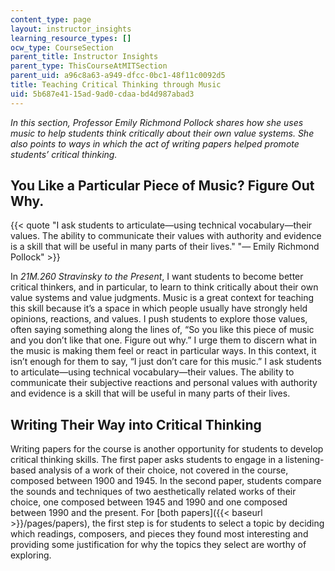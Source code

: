 ```yaml
---
content_type: page
layout: instructor_insights
learning_resource_types: []
ocw_type: CourseSection
parent_title: Instructor Insights
parent_type: ThisCourseAtMITSection
parent_uid: a96c8a63-a949-dfcc-0bc1-48f11c0092d5
title: Teaching Critical Thinking through Music
uid: 5b687e41-15ad-9ad0-cdaa-bd4d987abad3
---
```


_In this section, Professor Emily Richmond Pollock shares how she uses music to help students think critically about their own value systems. She also points to ways in which the act of writing papers helped promote students’ critical thinking._

You Like a Particular Piece of Music? Figure Out Why.
-----------------------------------------------------

{{< quote "I ask students to articulate—using technical vocabulary—their values. The ability to communicate their values with authority and evidence is a skill that will be useful in many parts of their lives." "— Emily Richmond Pollock" >}}

In _21M.260 Stravinsky to the Present_, I want students to become better critical thinkers, and in particular, to learn to think critically about their own value systems and value judgments. Music is a great context for teaching this skill because it’s a space in which people usually have strongly held opinions, reactions, and values. I push students to explore those values, often saying something along the lines of, “So you like this piece of music and you don’t like that one. Figure out why.” I urge them to discern what in the music is making them feel or react in particular ways. In this context, it isn’t enough for them to say, “I just don’t care for this music.” I ask students to articulate—using technical vocabulary—their values. The ability to communicate their subjective reactions and personal values with authority and evidence is a skill that will be useful in many parts of their lives.

Writing Their Way into Critical Thinking
----------------------------------------

Writing papers for the course is another opportunity for students to develop critical thinking skills. The first paper asks students to engage in a listening-based analysis of a work of their choice, not covered in the course, composed between 1900 and 1945. In the second paper, students compare the sounds and techniques of two aesthetically related works of their choice, one composed between 1945 and 1990 and one composed between 1990 and the present. For [both papers]({{< baseurl >}}/pages/papers), the first step is for students to select a topic by deciding which readings, composers, and pieces they found most interesting and providing some justification for why the topics they select are worthy of exploring.